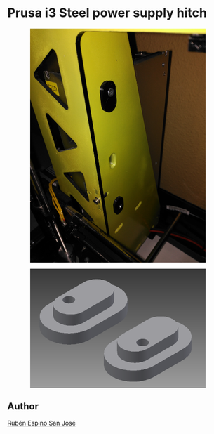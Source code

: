 # Prusa i3 Steel power supply hitch

<p align="center">
<img src="images/IMG_20161117_012246.jpg" width="400" align = "center">
</p>

<p align="center">
<img src="images/Power supply hitch.png" width="400" align = "center">
</p>

## Author
[Rubén Espino San José](https://github.com/Resaj)
